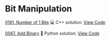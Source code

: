# Bit Manipulation


[0191. Number of 1 Bits](https://leetcode.com/problems/number-of-1-bits/)
💻 C++ solution: [View Code](../Problems/0191.Number-of-1-Bits/0191.Number-of-1-Bits.cpp)

[0067. Add Binary](https://leetcode.com/problems/add-binary/)
🐍 Python solution: [View Code](../Problems/0067.add-binary/0067.add-binary.py)
